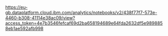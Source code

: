 https://eu-gb.dataplatform.cloud.ibm.com/analytics/notebooks/v2/438f77f7-573e-4460-b308-41114e38ac09/view?access_token=4e7b3546fefcaf69d2ba658194689e64fda2632df5e9898858eb1ae592afb998
